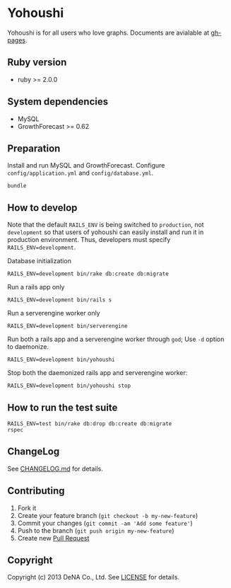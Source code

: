 # Yohoushi

Yohoushi is for all users who love graphs. Documents are avialable at [gh-pages](http://yohoushi.github.io/yohoushi).

## Ruby version

* ruby >= 2.0.0

## System dependencies

* MySQL
* GrowthForecast >= 0.62

## Preparation

Install and run MySQL and GrowthForecast. Configure `config/application.yml` and `config/database.yml`. 

    bundle

## How to develop

Note that the default `RAILS_ENV` is being switched to `production`, not `development`
so that users of yohoushi can easily install and run it in production environment. 
Thus, developers must specify `RAILS_ENV=development`.


Database initialization

    RAILS_ENV=development bin/rake db:create db:migrate

Run a rails app only

    RAILS_ENV=development bin/rails s

Run a serverengine worker only

    RAILS_ENV=development bin/serverengine

Run both a rails app and a serverengine worker through `god`; Use `-d` option to daemonize.

    RAILS_ENV=development bin/yohoushi

Stop both the daemonized rails app and serverengine worker:

    RAILS_ENV=development bin/yohoushi stop

## How to run the test suite

    RAILS_ENV=test bin/rake db:drop db:create db:migrate 
    rspec

## ChangeLog

See [CHANGELOG.md](CHANGELOG.md) for details.

## Contributing

1. Fork it
2. Create your feature branch (`git checkout -b my-new-feature`)
3. Commit your changes (`git commit -am 'Add some feature'`)
4. Push to the branch (`git push origin my-new-feature`)
5. Create new [Pull Request](../../pull/new/master)

## Copyright

Copyright (c) 2013 DeNA Co., Ltd. See [LICENSE](LICENSE) for details.

